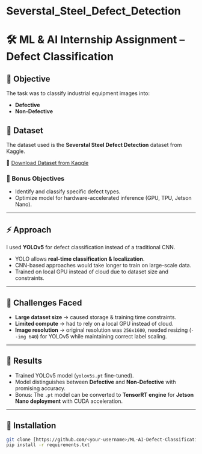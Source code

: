 # Severstal_Steel_Defect_Detection

# 🛠️ ML & AI Internship Assignment – Defect Classification

## 📌 Objective
The task was to classify industrial equipment images into:
- **Defective**
- **Non-Defective**
  
## 📂 Dataset
The dataset used is the **Severstal Steel Defect Detection** dataset from Kaggle.

🔗 [Download Dataset from Kaggle](https://www.kaggle.com/competitions/severstal-steel-defect-detection/data)


### 🔹 Bonus Objectives
- Identify and classify specific defect types.
- Optimize model for hardware-accelerated inference (GPU, TPU, Jetson Nano).

---

## ⚡ Approach
I used **YOLOv5** for defect classification instead of a traditional CNN.  
- YOLO allows **real-time classification & localization**.  
- CNN-based approaches would take longer to train on large-scale data.  
- Trained on local GPU instead of cloud due to dataset size and constraints.  

---

## 🧩 Challenges Faced
- **Large dataset size** → caused storage & training time constraints.  
- **Limited compute** → had to rely on a local GPU instead of cloud.  
- **Image resolution** → original resolution was `256x1600`, needed resizing (`--img 640`) for YOLOv5 while maintaining correct label scaling.  

---

## 🚀 Results
- Trained YOLOv5 model (`yolov5s.pt` fine-tuned).  
- Model distinguishes between **Defective** and **Non-Defective** with promising accuracy.  
- Bonus: The `.pt` model can be converted to **TensorRT engine** for **Jetson Nano deployment** with CUDA acceleration.  

---

## 🔧 Installation
```bash
git clone [https://github.com/<your-username>/ML-AI-Defect-Classification.git](https://github.com/akhileshshinde/Severstal_Steel_Defect_Detection.git)
pip install -r requirements.txt
